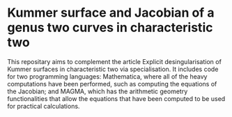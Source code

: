 # Kummer surface and Jacobian of a genus two curves in characteristic two

This repositary aims to complement the article Explicit desingularisation of Kummer surfaces in characteristic two via specialisation. It includes code for two programming languages: Mathematica, where all of the heavy computations have been performed, such as computing the equations of the Jacobian; and MAGMA, which has the arithmetic geometry functionalities that allow the equations that have been computed to be used for practical calculations. 
